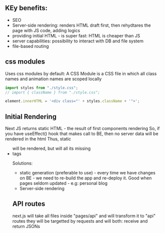 ## KEy benefits:
- SEO
- Server-side rendering: renders HTML draft first, then rehydtares the page with JS code, adding logics
- providing initial HTML - is super fast: HTML is cheaper than JS
- server capabilities: possibility to interact with DB and file system
- file-based routing

## css modules
Uses css modules by default:
A CSS Module is a CSS file in which all class names and animation names are scoped locally

```javascript
import styles from "./style.css";
// import { className } from "./style.css";

element.innerHTML = '<div class="' + styles.className + '">';
```

## Initial Rendering
Next JS returns static HTML - the result of first components rendering
So, if you have useEffect() hook that makes call to BE, then no server data will be rendered in the html
Thus, static <ul> will be rendered, but will all its missing <li> tags

Solutions:
- static generation (preferable to use) - every time we have changes on BE - we need to re-build the app and re-deploy it. 
Good when pages seldom updated - e.g: personal blog
- Server-side rendering

## API routes
next.js will take all files inside "pages/api" and will transform it to "api" routes
they will be targetted by requests and will both: receive and return JSONs
